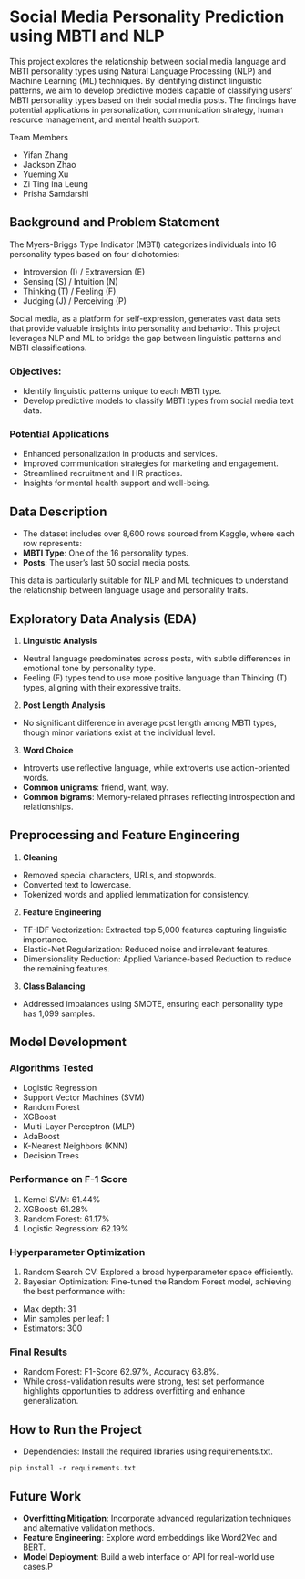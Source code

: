 # Social Media Personality Prediction using MBTI and NLP

This project explores the relationship between social media language and MBTI personality types using Natural Language Processing (NLP) and Machine Learning (ML) techniques. By identifying distinct linguistic patterns, we aim to develop predictive models capable of classifying users’ MBTI personality types based on their social media posts. The findings have potential applications in personalization, communication strategy, human resource management, and mental health support.

Team Members
- Yifan Zhang
- Jackson Zhao
- Yueming Xu
- Zi Ting Ina Leung
- Prisha Samdarshi

## Background and Problem Statement

The Myers-Briggs Type Indicator (MBTI) categorizes individuals into 16 personality types based on four dichotomies:
- Introversion (I) / Extraversion (E)
- Sensing (S) / Intuition (N)
- Thinking (T) / Feeling (F)
- Judging (J) / Perceiving (P)

Social media, as a platform for self-expression, generates vast data sets that provide valuable insights into personality and behavior. This project leverages NLP and ML to bridge the gap between linguistic patterns and MBTI classifications.

### Objectives:
- Identify linguistic patterns unique to each MBTI type.
- Develop predictive models to classify MBTI types from social media text data.

### Potential Applications
- Enhanced personalization in products and services.
- Improved communication strategies for marketing and engagement.
- Streamlined recruitment and HR practices.
- Insights for mental health support and well-being.

## Data Description
- The dataset includes over 8,600 rows sourced from Kaggle, where each row represents:
- **MBTI Type**: One of the 16 personality types.
- **Posts**: The user’s last 50 social media posts.

This data is particularly suitable for NLP and ML techniques to understand the relationship between language usage and personality traits.

## Exploratory Data Analysis (EDA)
1. **Linguistic Analysis**
- Neutral language predominates across posts, with subtle differences in emotional tone by personality type.
- Feeling (F) types tend to use more positive language than Thinking (T) types, aligning with their expressive traits.
2. **Post Length Analysis**
- No significant difference in average post length among MBTI types, though minor variations exist at the individual level.
3. **Word Choice**
- Introverts use reflective language, while extroverts use action-oriented words.
- **Common unigrams**: friend, want, way.
- **Common bigrams**: Memory-related phrases reflecting introspection and relationships.

## Preprocessing and Feature Engineering

1. **Cleaning**
- Removed special characters, URLs, and stopwords.
- Converted text to lowercase.
- Tokenized words and applied lemmatization for consistency.

2. **Feature Engineering**
- TF-IDF Vectorization: Extracted top 5,000 features capturing linguistic importance.
- Elastic-Net Regularization: Reduced noise and irrelevant features.
- Dimensionality Reduction: Applied Variance-based Reduction to reduce the remaining features.

3. **Class Balancing**
- Addressed imbalances using SMOTE, ensuring each personality type has 1,099 samples.

## Model Development

### Algorithms Tested
- Logistic Regression
- Support Vector Machines (SVM)
- Random Forest
- XGBoost
- Multi-Layer Perceptron (MLP)
- AdaBoost
- K-Nearest Neighbors (KNN)
- Decision Trees

### Performance on F-1 Score
1. Kernel SVM: 61.44%
2. XGBoost: 61.28%
2. Random Forest: 61.17%
3. Logistic Regression: 62.19%

### Hyperparameter Optimization
1. Random Search CV: Explored a broad hyperparameter space efficiently.
2. Bayesian Optimization: Fine-tuned the Random Forest model, achieving the best performance with:
- Max depth: 31
- Min samples per leaf: 1
- Estimators: 300

### Final Results
- Random Forest: F1-Score 62.97%, Accuracy 63.8%.
- While cross-validation results were strong, test set performance highlights opportunities to address overfitting and enhance generalization.

## How to Run the Project
- Dependencies: Install the required libraries using requirements.txt.

```
pip install -r requirements.txt

```

## Future Work
- **Overfitting Mitigation**: Incorporate advanced regularization techniques and alternative validation methods.
- **Feature Engineering**: Explore word embeddings like Word2Vec and BERT.
- **Model Deployment**: Build a web interface or API for real-world use cases.P